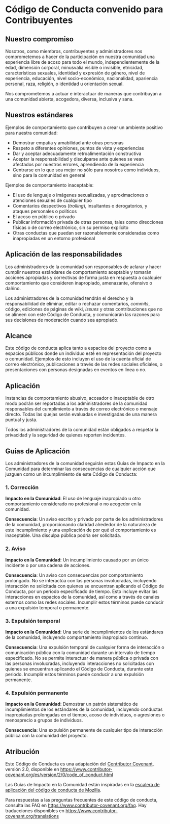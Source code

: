# Código de Conducta convenido para Contribuyentes

## Nuestro compromiso

Nosotros, como miembros, contribuyentes y administradores nos comprometemos a hacer
de la participación en nuestra comunidad una experiencia libre de acoso para todo
el mundo, independientemente de la edad, dimensión corporal, minusvalía visible o
invisible, etnicidad, características sexuales, identidad y expresión de género,
nivel de experiencia, educación, nivel socio-económico, nacionalidad, apariencia
personal, raza, religión, o identidad u orientación sexual.

Nos comprometemos a actuar e interactuar de maneras que contribuyan a una comunidad
abierta, acogedora, diversa, inclusiva y sana.

## Nuestros estándares

Ejemplos de comportamiento que contribuyen a crear un ambiente positivo para nuestra
comunidad:

* Demostrar empatía y amabilidad ante otras personas
* Respeto a diferentes opiniones, puntos de vista y experiencias
* Dar y aceptar adecuadamente retroalimentación constructiva
* Aceptar la responsabilidad y disculparse ante quienes se vean afectados por
  nuestros errores, aprendiendo de la experiencia
* Centrarse en lo que sea mejor no sólo para nosotros como individuos, sino para
  la comunidad en general

Ejemplos de comportamiento inaceptable:

* El uso de lenguaje o imágenes sexualizadas, y aproximaciones o
  atenciones sexuales de cualquier tipo
* Comentarios despectivos (_trolling_), insultantes o derogatorios, y ataques
  personales o políticos
* El acoso en público o privado
* Publicar información privada de otras personas, tales como direcciones físicas
  o de correo electrónico, sin su permiso explícito
* Otras conductas que puedan ser razonablemente consideradas como inapropiadas
  en un entorno profesional

## Aplicación de las responsabilidades

Los administradores de la comunidad son responsables de aclarar y hacer cumplir
nuestros estándares de comportamiento aceptable y tomarán acciones apropiadas y
correctivas de forma justa en respuesta a cualquier comportamiento que consideren
inapropiado, amenazante, ofensivo o dañino.

Los administradores de la comunidad tendrán el derecho y la responsabilidad de
eliminar, editar o rechazar comentarios, _commits_, código, ediciones de páginas
de wiki, _issues_ y otras contribuciones que no se alineen con este Código de Conducta,
y comunicarán las razones para sus decisiones de moderación cuando sea apropiado.

## Alcance

Este código de conducta aplica tanto a espacios del proyecto como a espacios
públicos donde un individuo esté en representación del proyecto o comunidad.
Ejemplos de esto incluyen el uso de la cuenta oficial de correo electrónico,
publicaciones a través de las redes sociales oficiales, o presentaciones con
personas designadas en eventos en línea o no.

## Aplicación

Instancias de comportamiento abusivo, acosador o inaceptable de otro modo podrán
ser reportadas a los administradores de la comunidad responsables del cumplimiento
a través de correo electrónico o mensaje directo. Todas las quejas serán evaluadas
e investigadas de una manera puntual y justa.

Todos los administradores de la comunidad están obligados a respetar la privacidad
y la seguridad de quienes reporten incidentes.

## Guías de Aplicación

Los administradores de la comunidad seguirán estas Guías de Impacto en la Comunidad
para determinar las consecuencias de cualquier acción que juzguen como un
incumplimiento de este Código de Conducta:

### 1. Corrección

**Impacto en la Comunidad**: El uso de lenguaje inapropiado u otro comportamiento
considerado no profesional o no acogedor en la comunidad.

**Consecuencia**: Un aviso escrito y privado por parte de los administradores de
la comunidad, proporcionando claridad alrededor de la naturaleza de este incumplimiento
y una explicación de por qué el comportamiento es inaceptable. Una disculpa pública
podría ser solicitada.

### 2. Aviso

**Impacto en la Comunidad**: Un incumplimiento causado por un único incidente o
por una cadena de acciones.

**Consecuencia**: Un aviso con consecuencias por comportamiento prolongado. No se
interactúa con las personas involucradas, incluyendo interacción no solicitada con
quienes se encuentran aplicando el Código de Conducta, por un periodo especificado
de tiempo. Esto incluye evitar las interacciones en espacios de la comunidad, así
como a través de canales externos como las redes sociales. Incumplir estos términos
puede conducir a una expulsión temporal o permanente.

### 3. Expulsión temporal

**Impacto en la Comunidad**: Una serie de incumplimientos de los estándares de la
comunidad, incluyendo comportamiento inapropiado continuo.

**Consecuencia**: Una expulsión temporal de cualquier forma de interacción o
comunicación pública con la comunidad durante un intervalo de tiempo especificado.
No se permite interactuar de manera pública o privada con las personas involucradas,
incluyendo interacciones no solicitadas con quienes se encuentran aplicando el Código
de Conducta, durante este periodo. Incumplir estos términos puede conducir a una
expulsión permanente.

### 4. Expulsión permanente

**Impacto en la Comunidad**: Demostrar un patrón sistemático de incumplimientos
de los estándares de la comunidad, incluyendo conductas inapropiadas prolongadas
en el tiempo, acoso de individuos, o agresiones o menosprecio a grupos de individuos.

**Consecuencia**: Una expulsión permanente de cualquier tipo de interacción pública
con la comunidad del proyecto.

## Atribución

Este Código de Conducta es una adaptación del [Contributor Covenant], versión 2.0,
disponible en <https://www.contributor-covenant.org/es/version/2/0/code_of_conduct.html>

Las Guías de Impacto en la Comunidad están inspiradas en la [escalera de aplicación
del código de conducta de Mozilla].

Para respuestas a las preguntas frecuentes de este código de conducta, consulta
las FAQ en <https://www.contributor-covenant.org/faq>. Hay traducciones disponibles
en <https://www.contributor-covenant.org/translations>

[Contributor Covenant]: https://www.contributor-covenant.org
[escalera de aplicación del código de conducta de Mozilla]: https://github.com/mozilla/diversity
